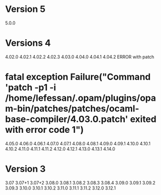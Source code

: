 
# Version 5

5.0.0

# Versions 4

4.02.0
4.02.1
4.02.2
4.02.3
4.03.0
4.04.0
4.04.1
4.04.2 ERROR with patch
# fatal exception Failure("Command 'patch -p1 -i /home/lefessan/.opam/plugins/opam-bin/patches/patches/ocaml-base-compiler/4.03.0.patch' exited with error code 1")
4.05.0
4.06.0
4.06.1
4.07.0
4.07.1
4.08.0
4.08.1
4.09.0
4.09.1
4.10.0
4.10.1
4.10.2
4.11.0
4.11.1
4.11.2
4.12.0
4.12.1
4.13.0
4.13.1
4.14.0

# Version 3

3.07
3.07+1
3.07+2
3.08.0
3.08.1
3.08.2
3.08.3
3.08.4
3.09.0
3.09.1
3.09.2
3.09.3
3.10.0
3.10.1
3.10.2
3.11.0
3.11.1
3.11.2
3.12.0
3.12.1

